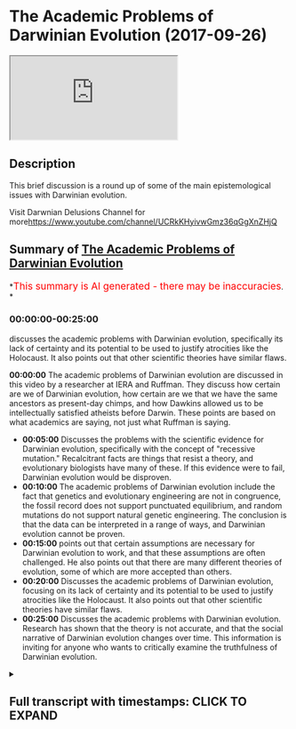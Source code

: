 # The Academic Problems of Darwinian Evolution (2017-09-26)

<iframe loading='lazy' allow='autoplay' src='https://www.youtube.com/embed/fsJUk_vQnCs'></iframe>

## Description

This brief discussion is a round up of some of the main epistemological issues with Darwinian evolution.

Visit Darwnian Delusions Channel for more<https://www.youtube.com/channel/UCRkKHyivwGmz36qGgXnZHjQ>

## Summary of [The Academic Problems of Darwinian Evolution](https://www.youtube.com/watch?v=fsJUk_vQnCs)

*<span style="color:red; font-size:125%">This summary is AI generated - there may be inaccuracies</span>. *

### <a onclick="modifyYTiframeseektime('0')">00:00:00-00:25:00</a>

 discusses the academic problems with Darwinian evolution, specifically its lack of certainty and its potential to be used to justify atrocities like the Holocaust. It also points out that other scientific theories have similar flaws.

**<a onclick="modifyYTiframeseektime('0')">00:00:00</a>** The academic problems of Darwinian evolution are discussed in this video by a researcher at IERA and Ruffman. They discuss how certain are we of Darwinian evolution, how certain are we that we have the same ancestors as present-day chimps, and how Dawkins allowed us to be intellectually satisfied atheists before Darwin. These points are based on what academics are saying, not just what Ruffman is saying.

* **<a onclick="modifyYTiframeseektime('300')">00:05:00</a>** Discusses the problems with the scientific evidence for Darwinian evolution, specifically with the concept of "recessive mutation." Recalcitrant facts are things that resist a theory, and evolutionary biologists have many of these. If this evidence were to fail, Darwinian evolution would be disproven.
* **<a onclick="modifyYTiframeseektime('600')">00:10:00</a>** The academic problems of Darwinian evolution include the fact that genetics and evolutionary engineering are not in congruence, the fossil record does not support punctuated equilibrium, and random mutations do not support natural genetic engineering. The conclusion is that the data can be interpreted in a range of ways, and Darwinian evolution cannot be proven.
* **<a onclick="modifyYTiframeseektime('900')">00:15:00</a>** points out that certain assumptions are necessary for Darwinian evolution to work, and that these assumptions are often challenged. He also points out that there are many different theories of evolution, some of which are more accepted than others.
* **<a onclick="modifyYTiframeseektime('1200')">00:20:00</a>** Discusses the academic problems of Darwinian evolution, focusing on its lack of certainty and its potential to be used to justify atrocities like the Holocaust. It also points out that other scientific theories have similar flaws.
* **<a onclick="modifyYTiframeseektime('1500')">00:25:00</a>** Discusses the academic problems with Darwinian evolution. Research has shown that the theory is not accurate, and that the social narrative of Darwinian evolution changes over time. This information is inviting for anyone who wants to critically examine the truthfulness of Darwinian evolution.

<details><summary><h2>Full transcript with timestamps: CLICK TO EXPAND</h2></summary>

<a onclick="modifyYTiframeseektime('0')">0:00:00</a> assalamualaikum warahmatullahi  
<a onclick="modifyYTiframeseektime('2')">0:00:02</a> wabarakatuhu welcome to a very important  
<a onclick="modifyYTiframeseektime('6')">0:00:06</a> show on evolution I'm here with sabor  
<a onclick="modifyYTiframeseektime('9')">0:00:09</a> Ruffman how you do it you're right good  
<a onclick="modifyYTiframeseektime('11')">0:00:11</a> good one of the researchers at I era and  
<a onclick="modifyYTiframeseektime('14')">0:00:14</a> we're going to be discussing Darwinian  
<a onclick="modifyYTiframeseektime('16')">0:00:16</a> evolution how certain let's get started  
<a onclick="modifyYTiframeseektime('19')">0:00:19</a> straight away so what how certain are we  
<a onclick="modifyYTiframeseektime('22')">0:00:22</a> of Darwinian evolution and more  
<a onclick="modifyYTiframeseektime('25')">0:00:25</a> specifically I want to ask you how  
<a onclick="modifyYTiframeseektime('27')">0:00:27</a> certain are we that we have the same  
<a onclick="modifyYTiframeseektime('30')">0:00:30</a> ancestors as present-day  
<a onclick="modifyYTiframeseektime('31')">0:00:31</a> let's say chimps ok brilliant question  
<a onclick="modifyYTiframeseektime('34')">0:00:34</a> what I'm gonna do in this show in sha  
<a onclick="modifyYTiframeseektime('37')">0:00:37</a> Allah God willing is show the popular  
<a onclick="modifyYTiframeseektime('40')">0:00:40</a> narrative which is it is as certain as  
<a onclick="modifyYTiframeseektime('43')">0:00:43</a> planetary motion as certain as the  
<a onclick="modifyYTiframeseektime('44')">0:00:44</a> plants going around the around the Sun  
<a onclick="modifyYTiframeseektime('46')">0:00:46</a> that we are certain this has happened  
<a onclick="modifyYTiframeseektime('48')">0:00:48</a> because this is this all certainty that  
<a onclick="modifyYTiframeseektime('51')">0:00:51</a> Darwin is speak with ok I'm gonna show  
<a onclick="modifyYTiframeseektime('53')">0:00:53</a> me are you challenging that certain time  
<a onclick="modifyYTiframeseektime('54')">0:00:54</a> no okay I'm gonna show the academics not  
<a onclick="modifyYTiframeseektime('57')">0:00:57</a> me right say it is based on a  
<a onclick="modifyYTiframeseektime('60')">0:01:00</a> probabilistic framework which has  
<a onclick="modifyYTiframeseektime('61')">0:01:01</a> multiple assumptions which are being  
<a onclick="modifyYTiframeseektime('63')">0:01:03</a> challenged and its core concepts are  
<a onclick="modifyYTiframeseektime('65')">0:01:05</a> disputable so are you saying that what's  
<a onclick="modifyYTiframeseektime('67')">0:01:07</a> happening on a popular level it's  
<a onclick="modifyYTiframeseektime('69')">0:01:09</a> completely different from what's going  
<a onclick="modifyYTiframeseektime('71')">0:01:11</a> on in the academic world absolutely and  
<a onclick="modifyYTiframeseektime('72')">0:01:12</a> this is not just something which I'm  
<a onclick="modifyYTiframeseektime('74')">0:01:14</a> pointing out this is something that even  
<a onclick="modifyYTiframeseektime('75')">0:01:15</a> the British government understands that  
<a onclick="modifyYTiframeseektime('78')">0:01:18</a> the academia is what's known in academia  
<a onclick="modifyYTiframeseektime('81')">0:01:21</a> hasn't filtered down to the general  
<a onclick="modifyYTiframeseektime('83')">0:01:23</a> masses which is why they run projects to  
<a onclick="modifyYTiframeseektime('86')">0:01:26</a> narrow the gap right but I would say  
<a onclick="modifyYTiframeseektime('88')">0:01:28</a> when it comes to Darwin's particular  
<a onclick="modifyYTiframeseektime('90')">0:01:30</a> theory yeah Richard Dawkins in the blind  
<a onclick="modifyYTiframeseektime('92')">0:01:32</a> watchmaker says Darwin allowed us to be  
<a onclick="modifyYTiframeseektime('96')">0:01:36</a> intellectually satisfied atheists before  
<a onclick="modifyYTiframeseektime('98')">0:01:38</a> Darwin it could have been tenable to be  
<a onclick="modifyYTiframeseektime('99')">0:01:39</a> an atheist right but he allowed us to be  
<a onclick="modifyYTiframeseektime('101')">0:01:41</a> intellectually satisfied atheists so  
<a onclick="modifyYTiframeseektime('102')">0:01:42</a> because of that we've got a deliberate  
<a onclick="modifyYTiframeseektime('104')">0:01:44</a> campaign by humanists by atheists by  
<a onclick="modifyYTiframeseektime('107')">0:01:47</a> Darwinists to miss educate the public on  
<a onclick="modifyYTiframeseektime('110')">0:01:50</a> this particular issue sounds quite  
<a onclick="modifyYTiframeseektime('112')">0:01:52</a> conspiratorial support I mean it does  
<a onclick="modifyYTiframeseektime('114')">0:01:54</a> mean is it just what you're saying or is  
<a onclick="modifyYTiframeseektime('117')">0:01:57</a> there some people from like an academic  
<a onclick="modifyYTiframeseektime('118')">0:01:58</a> perspective that also made the same kind  
<a onclick="modifyYTiframeseektime('120')">0:02:00</a> of claim well what you'll find and this  
<a onclick="modifyYTiframeseektime('122')">0:02:02</a> is very very interesting is that  
<a onclick="modifyYTiframeseektime('124')">0:02:04</a> mainstream secular academics who are  
<a onclick="modifyYTiframeseektime('127')">0:02:07</a> themselves like who for example James  
<a onclick="modifyYTiframeseektime('130')">0:02:10</a> Shapiro look as a  
<a onclick="modifyYTiframeseektime('132')">0:02:12</a> Cambridge educated evolutionary  
<a onclick="modifyYTiframeseektime('134')">0:02:14</a> biologist at the University of Chicago  
<a onclick="modifyYTiframeseektime('136')">0:02:16</a> right and he basically says that it's a  
<a onclick="modifyYTiframeseektime('140')">0:02:20</a> religion Lynn Margulis he's again an  
<a onclick="modifyYTiframeseektime('143')">0:02:23</a> atheist evolutionary biologist her and  
<a onclick="modifyYTiframeseektime('144')">0:02:24</a> similar and symbiotic theory is taught  
<a onclick="modifyYTiframeseektime('147')">0:02:27</a> every single usually apprised of some  
<a onclick="modifyYTiframeseektime('149')">0:02:29</a> sort she did she won the National Medal  
<a onclick="modifyYTiframeseektime('151')">0:02:31</a> of Science and Clinton gave that to her  
<a onclick="modifyYTiframeseektime('153')">0:02:33</a> again she's an eighth yes she called an  
<a onclick="modifyYTiframeseektime('155')">0:02:35</a> Anglo Saxon sect right Masatoshi Nye who  
<a onclick="modifyYTiframeseektime('159')">0:02:39</a> is a dawn in population genetics a  
<a onclick="modifyYTiframeseektime('161')">0:02:41</a> subfield of evolutionary biology again  
<a onclick="modifyYTiframeseektime('163')">0:02:43</a> another realized yeah not yet so he's  
<a onclick="modifyYTiframeseektime('167')">0:02:47</a> got these formulas at all at an academic  
<a onclick="modifyYTiframeseektime('171')">0:02:51</a> level in libraries across the world he  
<a onclick="modifyYTiframeseektime('173')">0:02:53</a> has said Darwin and he doesn't believe  
<a onclick="modifyYTiframeseektime('175')">0:02:55</a> in Darwin's mechanism he believes in his  
<a onclick="modifyYTiframeseektime('178')">0:02:58</a> own notation driven evolution he says  
<a onclick="modifyYTiframeseektime('180')">0:03:00</a> Darwin in our field is God so you can't  
<a onclick="modifyYTiframeseektime('182')">0:03:02</a> challenge him right so these are atheist  
<a onclick="modifyYTiframeseektime('184')">0:03:04</a> evolutionary academics saying this is  
<a onclick="modifyYTiframeseektime('187')">0:03:07</a> way more than science right and one  
<a onclick="modifyYTiframeseektime('189')">0:03:09</a> other thing which is very important just  
<a onclick="modifyYTiframeseektime('191')">0:03:11</a> a few months ago there's a book  
<a onclick="modifyYTiframeseektime('192')">0:03:12</a> published by Oxford University by an  
<a onclick="modifyYTiframeseektime('194')">0:03:14</a> atheist evolutionary biologist run  
<a onclick="modifyYTiframeseektime('196')">0:03:16</a> called Darwinism as religion so yours  
<a onclick="modifyYTiframeseektime('200')">0:03:20</a> antibody to see the philosopher of  
<a onclick="modifyYTiframeseektime('201')">0:03:21</a> science Michael ruse right well you  
<a onclick="modifyYTiframeseektime('203')">0:03:23</a> argues in that book is that Darwin's  
<a onclick="modifyYTiframeseektime('205')">0:03:25</a> theory is a valid scientific theory yes  
<a onclick="modifyYTiframeseektime('208')">0:03:28</a> but it has morphed into a full-out  
<a onclick="modifyYTiframeseektime('212')">0:03:32</a> religion not religion we are believes in  
<a onclick="modifyYTiframeseektime('214')">0:03:34</a> God by religion nonetheless okay let's  
<a onclick="modifyYTiframeseektime('216')">0:03:36</a> get straight into the question I posed  
<a onclick="modifyYTiframeseektime('219')">0:03:39</a> to you in the beginning of this session  
<a onclick="modifyYTiframeseektime('220')">0:03:40</a> we talked about certainty in terms of  
<a onclick="modifyYTiframeseektime('223')">0:03:43</a> evolutionary theory you're saying it's  
<a onclick="modifyYTiframeseektime('225')">0:03:45</a> not a certain as evolutionists or let's  
<a onclick="modifyYTiframeseektime('228')">0:03:48</a> say even popular atheists are making out  
<a onclick="modifyYTiframeseektime('231')">0:03:51</a> to be so what is your evidence of that  
<a onclick="modifyYTiframeseektime('232')">0:03:52</a> okay all of the people are not a  
<a onclick="modifyYTiframeseektime('234')">0:03:54</a> reference in this video people that you  
<a onclick="modifyYTiframeseektime('236')">0:03:56</a> can go check out learn and you can  
<a onclick="modifyYTiframeseektime('239')">0:03:59</a> actually find out there why I'm saying  
<a onclick="modifyYTiframeseektime('240')">0:04:00</a> yeah it's based on what they're saying  
<a onclick="modifyYTiframeseektime('241')">0:04:01</a> yeah so first off if we pick up any book  
<a onclick="modifyYTiframeseektime('244')">0:04:04</a> on the philosophy of biology philosophy  
<a onclick="modifyYTiframeseektime('247')">0:04:07</a> or biology is a subfield in which if you  
<a onclick="modifyYTiframeseektime('249')">0:04:09</a> imagine a biologist as studying  
<a onclick="modifyYTiframeseektime('250')">0:04:10</a> organisms right and a philosopher of  
<a onclick="modifyYTiframeseektime('253')">0:04:13</a> biology studying biologists how do they  
<a onclick="modifyYTiframeseektime('254')">0:04:14</a> come to conclusion so a basic book on  
<a onclick="modifyYTiframeseektime('256')">0:04:16</a> this is evidence in evolution by  
<a onclick="modifyYTiframeseektime('258')">0:04:18</a> Cambridge University okay why the  
<a onclick="modifyYTiframeseektime('260')">0:04:20</a> philosopher of biology Eliot Sobel who  
<a onclick="modifyYTiframeseektime('262')">0:04:22</a> is an atheist right and what he says in  
<a onclick="modifyYTiframeseektime('263')">0:04:23</a> this book is this duh  
<a onclick="modifyYTiframeseektime('266')">0:04:26</a> evolution is based on a probabilistic  
<a onclick="modifyYTiframeseektime('267')">0:04:27</a> framework okay and he talks about the  
<a onclick="modifyYTiframeseektime('269')">0:04:29</a> multiple assumptions which are there  
<a onclick="modifyYTiframeseektime('271')">0:04:31</a> okay likewise we have Peter Godfrey  
<a onclick="modifyYTiframeseektime('273')">0:04:33</a> Smith another philosopher herbology he  
<a onclick="modifyYTiframeseektime('276')">0:04:36</a> published a book with Princeton  
<a onclick="modifyYTiframeseektime('277')">0:04:37</a> University called philosophy herbology  
<a onclick="modifyYTiframeseektime('278')">0:04:38</a> yeah he's dead  
<a onclick="modifyYTiframeseektime('279')">0:04:39</a> he speaks about bodies are moving away  
<a onclick="modifyYTiframeseektime('281')">0:04:41</a> from the Tree of Life which we've been  
<a onclick="modifyYTiframeseektime('283')">0:04:43</a> told as a fact okay to a web of life so  
<a onclick="modifyYTiframeseektime('286')">0:04:46</a> mainstream secular and these two  
<a onclick="modifyYTiframeseektime('288')">0:04:48</a> individuals are atheists mainstream  
<a onclick="modifyYTiframeseektime('290')">0:04:50</a> secular universities and individuals and  
<a onclick="modifyYTiframeseektime('292')">0:04:52</a> academics yeah admit to three facts  
<a onclick="modifyYTiframeseektime('295')">0:04:55</a> probabilistic framework multiple  
<a onclick="modifyYTiframeseektime('297')">0:04:57</a> assumptions which are being challenged  
<a onclick="modifyYTiframeseektime('299')">0:04:59</a> and its core concepts are disputed  
<a onclick="modifyYTiframeseektime('302')">0:05:02</a> disputable let's stick with two and  
<a onclick="modifyYTiframeseektime('304')">0:05:04</a> three because one might be claimed to be  
<a onclick="modifyYTiframeseektime('306')">0:05:06</a> not a problem and everything in it said  
<a onclick="modifyYTiframeseektime('308')">0:05:08</a> in a sense is probabilistic right yeah  
<a onclick="modifyYTiframeseektime('310')">0:05:10</a> sure but what we need to be careful  
<a onclick="modifyYTiframeseektime('312')">0:05:12</a> about is this yeah remember the  
<a onclick="modifyYTiframeseektime('314')">0:05:14</a> narrative they're telling us they're  
<a onclick="modifyYTiframeseektime('315')">0:05:15</a> telling us it's as clear it's no brainer  
<a onclick="modifyYTiframeseektime('317')">0:05:17</a> it's as clear as planetary motion that's  
<a onclick="modifyYTiframeseektime('319')">0:05:19</a> the probably stick that's an observation  
<a onclick="modifyYTiframeseektime('320')">0:05:20</a> right so it's a very big claim okay so a  
<a onclick="modifyYTiframeseektime('323')">0:05:23</a> probabilistic framework is something  
<a onclick="modifyYTiframeseektime('326')">0:05:26</a> which automatically lowers that  
<a onclick="modifyYTiframeseektime('327')">0:05:27</a> certainty that you're talking about okay  
<a onclick="modifyYTiframeseektime('329')">0:05:29</a> some would say though I mean we're  
<a onclick="modifyYTiframeseektime('331')">0:05:31</a> talking about probabilistic framework we  
<a onclick="modifyYTiframeseektime('332')">0:05:32</a> don't have we don't have a problem with  
<a onclick="modifyYTiframeseektime('334')">0:05:34</a> that two and three you mentioned some of  
<a onclick="modifyYTiframeseektime('338')">0:05:38</a> the main major assumptions like we're  
<a onclick="modifyYTiframeseektime('340')">0:05:40</a> gonna probably go into homology or  
<a onclick="modifyYTiframeseektime('341')">0:05:41</a> something like this before we move on to  
<a onclick="modifyYTiframeseektime('343')">0:05:43</a> homology what we need to realize is this  
<a onclick="modifyYTiframeseektime('344')">0:05:44</a> yeah number one Darwin and the way that  
<a onclick="modifyYTiframeseektime('347')">0:05:47</a> he framed hysteria and the way that he  
<a onclick="modifyYTiframeseektime('349')">0:05:49</a> propagated it yeah he didn't know I  
<a onclick="modifyYTiframeseektime('351')">0:05:51</a> believe a very honest way yeah and I  
<a onclick="modifyYTiframeseektime('353')">0:05:53</a> believe he was a very hardworking  
<a onclick="modifyYTiframeseektime('354')">0:05:54</a> scientist and many of his works have  
<a onclick="modifyYTiframeseektime('356')">0:05:56</a> been misrepresented okay for example  
<a onclick="modifyYTiframeseektime('357')">0:05:57</a> right if you pick up a book on  
<a onclick="modifyYTiframeseektime('359')">0:05:59</a> evolutionary biology today a book about  
<a onclick="modifyYTiframeseektime('361')">0:06:01</a> Darwinian evolution like the greatest  
<a onclick="modifyYTiframeseektime('363')">0:06:03</a> show on earth right all jerry coins  
<a onclick="modifyYTiframeseektime('366')">0:06:06</a> evolution is true you're just gonna get  
<a onclick="modifyYTiframeseektime('368')">0:06:08</a> this theory is true here's why it's true  
<a onclick="modifyYTiframeseektime('370')">0:06:10</a> here's why it's true XYZ okay but he's  
<a onclick="modifyYTiframeseektime('372')">0:06:12</a> make up the Origin of Species you find  
<a onclick="modifyYTiframeseektime('374')">0:06:14</a> that Darwin right in the beginning he  
<a onclick="modifyYTiframeseektime('376')">0:06:16</a> says something very very important okay  
<a onclick="modifyYTiframeseektime('377')">0:06:17</a> he says you can use the facts that I  
<a onclick="modifyYTiframeseektime('380')">0:06:20</a> have in my book to come up with  
<a onclick="modifyYTiframeseektime('382')">0:06:22</a> conclusions which are opposite to mine  
<a onclick="modifyYTiframeseektime('383')">0:06:23</a> because he understands the philosophy of  
<a onclick="modifyYTiframeseektime('385')">0:06:25</a> science the philosophy of science  
<a onclick="modifyYTiframeseektime('387')">0:06:27</a> teaches us one you can have a conclusion  
<a onclick="modifyYTiframeseektime('391')">0:06:31</a> you can have observations in the future  
<a onclick="modifyYTiframeseektime('393')">0:06:33</a> which can challenge your previous  
<a onclick="modifyYTiframeseektime('394')">0:06:34</a> conclusion the Black Swan problem  
<a onclick="modifyYTiframeseektime('396')">0:06:36</a> problem reduction too you can always  
<a onclick="modifyYTiframeseektime('398')">0:06:38</a> have the same data give  
<a onclick="modifyYTiframeseektime('399')">0:06:39</a> rise to multiple theories later on in  
<a onclick="modifyYTiframeseektime('402')">0:06:42</a> Chapter six of his book he speaks about  
<a onclick="modifyYTiframeseektime('404')">0:06:44</a> the problems with his own theory now  
<a onclick="modifyYTiframeseektime('406')">0:06:46</a> look at the honesty of the man he puts  
<a onclick="modifyYTiframeseektime('408')">0:06:48</a> together a theory and he puts together a  
<a onclick="modifyYTiframeseektime('410')">0:06:50</a> chapter about the problems with this  
<a onclick="modifyYTiframeseektime('412')">0:06:52</a> theory and he tries to iron them out and  
<a onclick="modifyYTiframeseektime('414')">0:06:54</a> he admits some of these problems are  
<a onclick="modifyYTiframeseektime('416')">0:06:56</a> unsolvable some of these problems are  
<a onclick="modifyYTiframeseektime('418')">0:06:58</a> more apparent than real but I still  
<a onclick="modifyYTiframeseektime('420')">0:07:00</a> think my Theory's correct but one thing  
<a onclick="modifyYTiframeseektime('422')">0:07:02</a> that he says in his book if this fails  
<a onclick="modifyYTiframeseektime('425')">0:07:05</a> his Theory fails according to him which  
<a onclick="modifyYTiframeseektime('427')">0:07:07</a> is gradualism that their variations that  
<a onclick="modifyYTiframeseektime('430')">0:07:10</a> take place and evolution works at a  
<a onclick="modifyYTiframeseektime('432')">0:07:12</a> gradualist ik pace he said if this fails  
<a onclick="modifyYTiframeseektime('435')">0:07:15</a> then my theory will absolutely break  
<a onclick="modifyYTiframeseektime('437')">0:07:17</a> down and evolutionary biologists today  
<a onclick="modifyYTiframeseektime('440')">0:07:20</a> understand that gradualism has largely  
<a onclick="modifyYTiframeseektime('442')">0:07:22</a> failed and is this linked to things like  
<a onclick="modifyYTiframeseektime('445')">0:07:25</a> punctuated equilibrium but moreover I  
<a onclick="modifyYTiframeseektime('448')">0:07:28</a> just want to kind of put a case forward  
<a onclick="modifyYTiframeseektime('452')">0:07:32</a> let's pretend I'm an evolutionary  
<a onclick="modifyYTiframeseektime('452')">0:07:32</a> biologist now say listen we have a deal  
<a onclick="modifyYTiframeseektime('455')">0:07:35</a> we have a range of different data we  
<a onclick="modifyYTiframeseektime('457')">0:07:37</a> have for example the fossil record  
<a onclick="modifyYTiframeseektime('459')">0:07:39</a> archeological data we have RNA and DNA  
<a onclick="modifyYTiframeseektime('461')">0:07:41</a> we have the baby genome development in  
<a onclick="modifyYTiframeseektime('465')">0:07:45</a> animals and things like that all of  
<a onclick="modifyYTiframeseektime('467')">0:07:47</a> these things triangulate with each other  
<a onclick="modifyYTiframeseektime('468')">0:07:48</a> to give you the same conclusion which is  
<a onclick="modifyYTiframeseektime('470')">0:07:50</a> that every living thing and the  
<a onclick="modifyYTiframeseektime('472')">0:07:52</a> biological world is in congruence but  
<a onclick="modifyYTiframeseektime('474')">0:07:54</a> also goes back to one life-form so in  
<a onclick="modifyYTiframeseektime('478')">0:07:58</a> other words we all go back to one we're  
<a onclick="modifyYTiframeseektime('479')">0:07:59</a> all descended from the same kind of  
<a onclick="modifyYTiframeseektime('481')">0:08:01</a> singular life form sure so this is the  
<a onclick="modifyYTiframeseektime('484')">0:08:04</a> kind of primary theory or kind of  
<a onclick="modifyYTiframeseektime('486')">0:08:06</a> primary presupposition of evolution how  
<a onclick="modifyYTiframeseektime('488')">0:08:08</a> would you go around you're saying it's  
<a onclick="modifyYTiframeseektime('490')">0:08:10</a> not as clear as planetary motion but the  
<a onclick="modifyYTiframeseektime('494')">0:08:14</a> question is isn't that enough evidence  
<a onclick="modifyYTiframeseektime('495')">0:08:15</a> to you why is that not enough evidence  
<a onclick="modifyYTiframeseektime('496')">0:08:16</a> for you okay it's a very good question  
<a onclick="modifyYTiframeseektime('498')">0:08:18</a> yeah the only way I'm gonna change your  
<a onclick="modifyYTiframeseektime('499')">0:08:19</a> analogy if we were to have a  
<a onclick="modifyYTiframeseektime('501')">0:08:21</a> conversation like this yeah it wouldn't  
<a onclick="modifyYTiframeseektime('504')">0:08:24</a> be an evolutionary biologists thing on  
<a onclick="modifyYTiframeseektime('505')">0:08:25</a> the other side because an evolutionary  
<a onclick="modifyYTiframeseektime('507')">0:08:27</a> biologist were no better than that it's  
<a onclick="modifyYTiframeseektime('508')">0:08:28</a> most likely a Darwinist because remember  
<a onclick="modifyYTiframeseektime('510')">0:08:30</a> and even not every single evolutionary  
<a onclick="modifyYTiframeseektime('512')">0:08:32</a> biology is alone as the Darwinism yes  
<a onclick="modifyYTiframeseektime('514')">0:08:34</a> every Darwinist is the evolution of our  
<a onclick="modifyYTiframeseektime('516')">0:08:36</a> course right and evolution is different  
<a onclick="modifyYTiframeseektime('518')">0:08:38</a> to Darwinism evolution simply means  
<a onclick="modifyYTiframeseektime('520')">0:08:40</a> biological change over time double mean  
<a onclick="modifyYTiframeseektime('521')">0:08:41</a> evolution is tree of life and the  
<a onclick="modifyYTiframeseektime('523')">0:08:43</a> mechanism alright first thing which he  
<a onclick="modifyYTiframeseektime('525')">0:08:45</a> said is very very important let's flush  
<a onclick="modifyYTiframeseektime('527')">0:08:47</a> it out okay so you're claiming as a  
<a onclick="modifyYTiframeseektime('530')">0:08:50</a> Darwin is right  
<a onclick="modifyYTiframeseektime('531')">0:08:51</a> biochemistry yeah  
<a onclick="modifyYTiframeseektime('533')">0:08:53</a> genetics yes uh not to me yeah  
<a onclick="modifyYTiframeseektime('535')">0:08:55</a> psychology yeah sociology linguistics  
<a onclick="modifyYTiframeseektime('537')">0:08:57</a> biogeography here the fossil record  
<a onclick="modifyYTiframeseektime('539')">0:08:59</a> bioinformatics yes and every other  
<a onclick="modifyYTiframeseektime('542')">0:09:02</a> sphere of by law the subfields of  
<a onclick="modifyYTiframeseektime('546')">0:09:06</a> biology can blend I in congruence  
<a onclick="modifyYTiframeseektime('548')">0:09:08</a> leading up to one conclusion yes the  
<a onclick="modifyYTiframeseektime('550')">0:09:10</a> very first thing I'll point out right  
<a onclick="modifyYTiframeseektime('551')">0:09:11</a> now even knowing any science okay  
<a onclick="modifyYTiframeseektime('553')">0:09:13</a> that is impossible because science  
<a onclick="modifyYTiframeseektime('556')">0:09:16</a> doesn't proceed like that the same dater  
<a onclick="modifyYTiframeseektime('558')">0:09:18</a> can give rise to multiple conclusions  
<a onclick="modifyYTiframeseektime('559')">0:09:19</a> okay so that's the first point  
<a onclick="modifyYTiframeseektime('561')">0:09:21</a> well secondly if we delve into the data  
<a onclick="modifyYTiframeseektime('563')">0:09:23</a> we realize there's lots of black swans  
<a onclick="modifyYTiframeseektime('565')">0:09:25</a> lots of recalcitrant facts to resist a  
<a onclick="modifyYTiframeseektime('569')">0:09:29</a> theory yeah I was just going to ask you  
<a onclick="modifyYTiframeseektime('570')">0:09:30</a> to define that what caused the true  
<a onclick="modifyYTiframeseektime('572')">0:09:32</a> impact of recalcitrant factors right  
<a onclick="modifyYTiframeseektime('574')">0:09:34</a> I've been accused of murdering a lead  
<a onclick="modifyYTiframeseektime('577')">0:09:37</a> owl say okay I happen to be accused of  
<a onclick="modifyYTiframeseektime('579')">0:09:39</a> murdering a lead our Thursday at 6:30 on  
<a onclick="modifyYTiframeseektime('583')">0:09:43</a> the 20th of September we're on stage  
<a onclick="modifyYTiframeseektime('585')">0:09:45</a> right now the Rakhal certain fact is  
<a onclick="modifyYTiframeseektime('588')">0:09:48</a> you're an eyewitness and the person  
<a onclick="modifyYTiframeseektime('590')">0:09:50</a> filming is a night window you're here  
<a onclick="modifyYTiframeseektime('592')">0:09:52</a> down here that's a recalcitrant fact  
<a onclick="modifyYTiframeseektime('593')">0:09:53</a> right so recalcitrant fact is a factory  
<a onclick="modifyYTiframeseektime('596')">0:09:56</a> resist a theory now with in evolutionary  
<a onclick="modifyYTiframeseektime('599')">0:09:59</a> biology we have recalcitrant facts in  
<a onclick="modifyYTiframeseektime('602')">0:10:02</a> genetics for example orphan genes we  
<a onclick="modifyYTiframeseektime('605')">0:10:05</a> have recalcitrant facts when it comes to  
<a onclick="modifyYTiframeseektime('607')">0:10:07</a> the fossil record in terms of punctuated  
<a onclick="modifyYTiframeseektime('609')">0:10:09</a> equilibrium saltation 11 we have  
<a onclick="modifyYTiframeseektime('613')">0:10:13</a> recalcitrant facts when it comes to  
<a onclick="modifyYTiframeseektime('614')">0:10:14</a> random mutations in terms of natural  
<a onclick="modifyYTiframeseektime('616')">0:10:16</a> genetic engineering now these may sound  
<a onclick="modifyYTiframeseektime('618')">0:10:18</a> like technical terms but all I want you  
<a onclick="modifyYTiframeseektime('619')">0:10:19</a> to understand this is basically it's not  
<a onclick="modifyYTiframeseektime('621')">0:10:21</a> in congruence no in a way which is the  
<a onclick="modifyYTiframeseektime('624')">0:10:24</a> only theory that's in congruence you can  
<a onclick="modifyYTiframeseektime('627')">0:10:27</a> come with other theories besides that  
<a onclick="modifyYTiframeseektime('629')">0:10:29</a> right because remember I'm not saying  
<a onclick="modifyYTiframeseektime('631')">0:10:31</a> those fields don't lead to Darwinism  
<a onclick="modifyYTiframeseektime('633')">0:10:33</a> they can right but they can also lead to  
<a onclick="modifyYTiframeseektime('635')">0:10:35</a> other theories right so what you're  
<a onclick="modifyYTiframeseektime('637')">0:10:37</a> saying just to kind of simplify is  
<a onclick="modifyYTiframeseektime('639')">0:10:39</a> you're saying that the data that we have  
<a onclick="modifyYTiframeseektime('640')">0:10:40</a> in front of us can be interpreted in a  
<a onclick="modifyYTiframeseektime('642')">0:10:42</a> range of different ways and moreover  
<a onclick="modifyYTiframeseektime('644')">0:10:44</a> you're saying that if we want to stick  
<a onclick="modifyYTiframeseektime('646')">0:10:46</a> to the fine  
<a onclick="modifyYTiframeseektime('647')">0:10:47</a> kind of structure of Darwinian evolution  
<a onclick="modifyYTiframeseektime('650')">0:10:50</a> and we want to try and create what you  
<a onclick="modifyYTiframeseektime('652')">0:10:52</a> would think is like a line of best fit  
<a onclick="modifyYTiframeseektime('653')">0:10:53</a> you'd see a lot of anomalous sort of  
<a onclick="modifyYTiframeseektime('656')">0:10:56</a> dots on the sky autographed it wouldn't  
<a onclick="modifyYTiframeseektime('658')">0:10:58</a> be just one line of best fit every day  
<a onclick="modifyYTiframeseektime('660')">0:11:00</a> every line every door Scott and the  
<a onclick="modifyYTiframeseektime('662')">0:11:02</a> other thing is look I believe Darwin's  
<a onclick="modifyYTiframeseektime('664')">0:11:04</a> theory to be a valid scientific model  
<a onclick="modifyYTiframeseektime('666')">0:11:06</a> yes but but I think the reason why  
<a onclick="modifyYTiframeseektime('669')">0:11:09</a> people get confused is because they  
<a onclick="modifyYTiframeseektime('670')">0:11:10</a> conflate science with truth right  
<a onclick="modifyYTiframeseektime('671')">0:11:11</a> science gives you workable models of our  
<a onclick="modifyYTiframeseektime('673')">0:11:13</a> reality which are falsified it doesn't  
<a onclick="modifyYTiframeseektime('675')">0:11:15</a> give you truth with a capital T that's  
<a onclick="modifyYTiframeseektime('678')">0:11:18</a> the beauty of science they keep changing  
<a onclick="modifyYTiframeseektime('679')">0:11:19</a> keeps evolving keeps changing as we get  
<a onclick="modifyYTiframeseektime('682')">0:11:22</a> new data I've got some questions for you  
<a onclick="modifyYTiframeseektime('684')">0:11:24</a> one of them is that you've mentioned in  
<a onclick="modifyYTiframeseektime('687')">0:11:27</a> the things that you are mentioning as a  
<a onclick="modifyYTiframeseektime('688')">0:11:28</a> subfield of biological change over time  
<a onclick="modifyYTiframeseektime('690')">0:11:30</a> you mentioned a few things like  
<a onclick="modifyYTiframeseektime('693')">0:11:33</a> civilizational or you call it basically  
<a onclick="modifyYTiframeseektime('696')">0:11:36</a> how animals act together so she lodges  
<a onclick="modifyYTiframeseektime('699')">0:11:39</a> sociological behavior yeah sociological  
<a onclick="modifyYTiframeseektime('701')">0:11:41</a> behavior of animals so is it the case  
<a onclick="modifyYTiframeseektime('704')">0:11:44</a> that here for example chimps and human  
<a onclick="modifyYTiframeseektime('707')">0:11:47</a> beings have the same sociological other  
<a onclick="modifyYTiframeseektime('710')">0:11:50</a> behaviors more similar from a  
<a onclick="modifyYTiframeseektime('712')">0:11:52</a> sociological perspective according to  
<a onclick="modifyYTiframeseektime('713')">0:11:53</a> you again  
<a onclick="modifyYTiframeseektime('715')">0:11:55</a> mainstream evolutionary biologists this  
<a onclick="modifyYTiframeseektime('716')">0:11:56</a> is where we have homo places homo places  
<a onclick="modifyYTiframeseektime('719')">0:11:59</a> our similarities are not due to common  
<a onclick="modifyYTiframeseektime('720')">0:12:00</a> descent so we have okay once again to  
<a onclick="modifyYTiframeseektime('724')">0:12:04</a> simplify so you've got two key terms  
<a onclick="modifyYTiframeseektime('726')">0:12:06</a> here yeah right one of them is homology  
<a onclick="modifyYTiframeseektime('728')">0:12:08</a> yeah and the opposite of that so more  
<a onclick="modifyYTiframeseektime('730')">0:12:10</a> places so can we quickly just shall I  
<a onclick="modifyYTiframeseektime('732')">0:12:12</a> write homology is an assumption yes  
<a onclick="modifyYTiframeseektime('734')">0:12:14</a> similarities are due to common descent  
<a onclick="modifyYTiframeseektime('735')">0:12:15</a> common descent so I have all the  
<a onclick="modifyYTiframeseektime('737')">0:12:17</a> similarities that we see in the animal  
<a onclick="modifyYTiframeseektime('739')">0:12:19</a> kingdom is due to is a result of the  
<a onclick="modifyYTiframeseektime('742')">0:12:22</a> fact that we are from the same let's say  
<a onclick="modifyYTiframeseektime('744')">0:12:24</a> it's assumed no way this is common and  
<a onclick="modifyYTiframeseektime('746')">0:12:26</a> some common ancestor and this is the  
<a onclick="modifyYTiframeseektime('748')">0:12:28</a> assumption of homology goes back to the  
<a onclick="modifyYTiframeseektime('750')">0:12:30</a> Padma Purana 3,000 years ago the ancient  
<a onclick="modifyYTiframeseektime('753')">0:12:33</a> Indians now Hindus because they're  
<a onclick="modifyYTiframeseektime('755')">0:12:35</a> philosophers they are naturalist so when  
<a onclick="modifyYTiframeseektime('758')">0:12:38</a> it comes to homology if someone uses it  
<a onclick="modifyYTiframeseektime('761')">0:12:41</a> as an assumption there's nothing wrong  
<a onclick="modifyYTiframeseektime('763')">0:12:43</a> per se if someone says this and I want  
<a onclick="modifyYTiframeseektime('765')">0:12:45</a> you to realize I don't need this contest  
<a onclick="modifyYTiframeseektime('767')">0:12:47</a> you know they use this argument all the  
<a onclick="modifyYTiframeseektime('768')">0:12:48</a> time  
<a onclick="modifyYTiframeseektime('769')">0:12:49</a> similarities are due to common descent  
<a onclick="modifyYTiframeseektime('771')">0:12:51</a> right heylook similarities exist  
<a onclick="modifyYTiframeseektime('773')">0:12:53</a> therefore similarities led you to come  
<a onclick="modifyYTiframeseektime('775')">0:12:55</a> to descent right what's wrong with that  
<a onclick="modifyYTiframeseektime('776')">0:12:56</a> argument so circular circular sadly we  
<a onclick="modifyYTiframeseektime('779')">0:12:59</a> will find even documentaries using this  
<a onclick="modifyYTiframeseektime('781')">0:13:01</a> sort of circular reasoning is this  
<a onclick="modifyYTiframeseektime('783')">0:13:03</a> something which is fleshed out in the  
<a onclick="modifyYTiframeseektime('785')">0:13:05</a> academic or what you're saying because  
<a onclick="modifyYTiframeseektime('787')">0:13:07</a> what you're saying here is actually  
<a onclick="modifyYTiframeseektime('788')">0:13:08</a> quite profound let's be honest here  
<a onclick="modifyYTiframeseektime('789')">0:13:09</a> you're saying that the foundation of  
<a onclick="modifyYTiframeseektime('792')">0:13:12</a> evolutionary it W in evolutionary models  
<a onclick="modifyYTiframeseektime('795')">0:13:15</a> was the one that we were kind of  
<a onclick="modifyYTiframeseektime('796')">0:13:16</a> acquainted with which is homology one of  
<a onclick="modifyYTiframeseektime('799')">0:13:19</a> the may  
<a onclick="modifyYTiframeseektime('799')">0:13:19</a> assumptions everything that it goes back  
<a onclick="modifyYTiframeseektime('801')">0:13:21</a> to kind of common descent order the  
<a onclick="modifyYTiframeseektime('803')">0:13:23</a> differences or these similarities that  
<a onclick="modifyYTiframeseektime('805')">0:13:25</a> we see that is that is due to common  
<a onclick="modifyYTiframeseektime('807')">0:13:27</a> descent you're saying that actually this  
<a onclick="modifyYTiframeseektime('810')">0:13:30</a> itself this foundational thing cannot be  
<a onclick="modifyYTiframeseektime('812')">0:13:32</a> proven in and of itself yeah is that is  
<a onclick="modifyYTiframeseektime('815')">0:13:35</a> that your claim I'm not claiming this I  
<a onclick="modifyYTiframeseektime('817')">0:13:37</a> am going to give you an example of  
<a onclick="modifyYTiframeseektime('819')">0:13:39</a> someone who points this out you know  
<a onclick="modifyYTiframeseektime('821')">0:13:41</a> evolution is not your claim  
<a onclick="modifyYTiframeseektime('822')">0:13:42</a> no not my claim and I'm gonna give you  
<a onclick="modifyYTiframeseektime('824')">0:13:44</a> an example evolutionary biologists they  
<a onclick="modifyYTiframeseektime('826')">0:13:46</a> don't use this circular reasoning this  
<a onclick="modifyYTiframeseektime('828')">0:13:48</a> is used by people who are popularizers  
<a onclick="modifyYTiframeseektime('830')">0:13:50</a> okay all they say is we assumed it and  
<a onclick="modifyYTiframeseektime('832')">0:13:52</a> they carry on there's nothing wrong with  
<a onclick="modifyYTiframeseektime('833')">0:13:53</a> doing okay  
<a onclick="modifyYTiframeseektime('833')">0:13:53</a> Ronald Brady he's a philosopher of  
<a onclick="modifyYTiframeseektime('835')">0:13:55</a> biology as in mainstream secular  
<a onclick="modifyYTiframeseektime('837')">0:13:57</a> academic he published a paper in a  
<a onclick="modifyYTiframeseektime('839')">0:13:59</a> journal called cladistics called on the  
<a onclick="modifyYTiframeseektime('841')">0:14:01</a> aura on the independence of systematics  
<a onclick="modifyYTiframeseektime('844')">0:14:04</a> and what he goes on to say is this this  
<a onclick="modifyYTiframeseektime('846')">0:14:06</a> line of reasoning is circular right if  
<a onclick="modifyYTiframeseektime('848')">0:14:08</a> you uh if you want to say that homology  
<a onclick="modifyYTiframeseektime('851')">0:14:11</a> is true you have to come up with an  
<a onclick="modifyYTiframeseektime('852')">0:14:12</a> independent argument I won't use this  
<a onclick="modifyYTiframeseektime('854')">0:14:14</a> argument cause it's circuit but it's  
<a onclick="modifyYTiframeseektime('855')">0:14:15</a> something which doesn't seem like you  
<a onclick="modifyYTiframeseektime('857')">0:14:17</a> can plan under a microscope on you got  
<a onclick="modifyYTiframeseektime('858')">0:14:18</a> so how you prove it  
<a onclick="modifyYTiframeseektime('859')">0:14:19</a> you can't you can't it's an obsession  
<a onclick="modifyYTiframeseektime('861')">0:14:21</a> okay you move on so if it's an  
<a onclick="modifyYTiframeseektime('863')">0:14:23</a> assumption and it can't be proven what  
<a onclick="modifyYTiframeseektime('865')">0:14:25</a> you're effectively saying is that that  
<a onclick="modifyYTiframeseektime('867')">0:14:27</a> which holds the house of the foundations  
<a onclick="modifyYTiframeseektime('870')">0:14:30</a> which hold the house of Darwinian  
<a onclick="modifyYTiframeseektime('871')">0:14:31</a> evolution itself are unsound or are not  
<a onclick="modifyYTiframeseektime('874')">0:14:34</a> on Sam but unprovable of course that's  
<a onclick="modifyYTiframeseektime('876')">0:14:36</a> what you're saying well that's not what  
<a onclick="modifyYTiframeseektime('877')">0:14:37</a> I'm saying this is what that's what's  
<a onclick="modifyYTiframeseektime('878')">0:14:38</a> being said in that's what being said in  
<a onclick="modifyYTiframeseektime('880')">0:14:40</a> academic world because no one tries to  
<a onclick="modifyYTiframeseektime('881')">0:14:41</a> prove assumptions so that's very  
<a onclick="modifyYTiframeseektime('883')">0:14:43</a> profound well it is it is if we  
<a onclick="modifyYTiframeseektime('885')">0:14:45</a> understand that the popular  
<a onclick="modifyYTiframeseektime('887')">0:14:47</a> understanding yes different to the  
<a onclick="modifyYTiframeseektime('888')">0:14:48</a> academic understanding but it's not  
<a onclick="modifyYTiframeseektime('890')">0:14:50</a> profound for an academic well if so they  
<a onclick="modifyYTiframeseektime('892')">0:14:52</a> find how do you basically evolutionary  
<a onclick="modifyYTiframeseektime('895')">0:14:55</a> biologists or Darwinists reconcile this  
<a onclick="modifyYTiframeseektime('898')">0:14:58</a> because how can they how can they be so  
<a onclick="modifyYTiframeseektime('900')">0:15:00</a> certain about something which hasn't got  
<a onclick="modifyYTiframeseektime('901')">0:15:01</a> which has you could even say axiomatic  
<a onclick="modifyYTiframeseektime('903')">0:15:03</a> type presuppositions  
<a onclick="modifyYTiframeseektime('905')">0:15:05</a> okay now this is where it gets really  
<a onclick="modifyYTiframeseektime('907')">0:15:07</a> interesting right I find the language of  
<a onclick="modifyYTiframeseektime('908')">0:15:08</a> people I wish to Dawkins very  
<a onclick="modifyYTiframeseektime('910')">0:15:10</a> interesting because he is after all  
<a onclick="modifyYTiframeseektime('912')">0:15:12</a> somebody who is seen as an authority in  
<a onclick="modifyYTiframeseektime('914')">0:15:14</a> this field although he is not he's  
<a onclick="modifyYTiframeseektime('916')">0:15:16</a> referred to as a science journalist but  
<a onclick="modifyYTiframeseektime('918')">0:15:18</a> what he does say in public is different  
<a onclick="modifyYTiframeseektime('920')">0:15:20</a> to what he sometimes writes in books  
<a onclick="modifyYTiframeseektime('923')">0:15:23</a> right lesser-known works so for example  
<a onclick="modifyYTiframeseektime('925')">0:15:25</a> when he met Hamza in Ireland during the  
<a onclick="modifyYTiframeseektime('928')">0:15:28</a> 2011  
<a onclick="modifyYTiframeseektime('930')">0:15:30</a> well they theists convention you know he  
<a onclick="modifyYTiframeseektime('932')">0:15:32</a> was talking about you don't believe in  
<a onclick="modifyYTiframeseektime('933')">0:15:33</a> evolution it's just as clear as  
<a onclick="modifyYTiframeseektime('936')">0:15:36</a> planetary mayor right yeah yeah in his  
<a onclick="modifyYTiframeseektime('939')">0:15:39</a> book a devil's chaplain well he goes on  
<a onclick="modifyYTiframeseektime('942')">0:15:42</a> to say in this book that future facts  
<a onclick="modifyYTiframeseektime('944')">0:15:44</a> that I'm quoting him vibration future  
<a onclick="modifyYTiframeseektime('947')">0:15:47</a> facts may come to light which will force  
<a onclick="modifyYTiframeseektime('949')">0:15:49</a> our successors of the 21st century to  
<a onclick="modifyYTiframeseektime('952')">0:15:52</a> abandon Darwinism or modify beyond  
<a onclick="modifyYTiframeseektime('955')">0:15:55</a> reckoning right now what what's  
<a onclick="modifyYTiframeseektime('957')">0:15:57</a> basically going on here is this he knows  
<a onclick="modifyYTiframeseektime('960')">0:16:00</a> what he's talking about he's an  
<a onclick="modifyYTiframeseektime('961')">0:16:01</a> intelligent guy well but there's two  
<a onclick="modifyYTiframeseektime('962')">0:16:02</a> terms that need to be divorced  
<a onclick="modifyYTiframeseektime('964')">0:16:04</a> evolution hmm and Darwinian evolution  
<a onclick="modifyYTiframeseektime('966')">0:16:06</a> this is what's causing the so if I if I  
<a onclick="modifyYTiframeseektime('969')">0:16:09</a> say to you this thing right I say is  
<a onclick="modifyYTiframeseektime('971')">0:16:11</a> there a doctor in the house we need a  
<a onclick="modifyYTiframeseektime('972')">0:16:12</a> doctor and there's a brother who has a  
<a onclick="modifyYTiframeseektime('975')">0:16:15</a> PhD in philosophy it's not the same  
<a onclick="modifyYTiframeseektime('977')">0:16:17</a> thing this is a medical doctor  
<a onclick="modifyYTiframeseektime('979')">0:16:19</a> that's the laceration fallacy of  
<a onclick="modifyYTiframeseektime('981')">0:16:21</a> equivocation is what the Dominus have  
<a onclick="modifyYTiframeseektime('982')">0:16:22</a> been doing they've been saying evolution  
<a onclick="modifyYTiframeseektime('984')">0:16:24</a> is true  
<a onclick="modifyYTiframeseektime('985')">0:16:25</a> look the cells they're dividing they're  
<a onclick="modifyYTiframeseektime('987')">0:16:27</a> doing this you know give back my  
<a onclick="modifyYTiframeseektime('989')">0:16:29</a> theology  
<a onclick="modifyYTiframeseektime('989')">0:16:29</a> microbiology antibiotic medicine and  
<a onclick="modifyYTiframeseektime('992')">0:16:32</a> they use that to extrapolate to human  
<a onclick="modifyYTiframeseektime('995')">0:16:35</a> sham ancestry right not the same thing  
<a onclick="modifyYTiframeseektime('996')">0:16:36</a> at all it's a fallacy of purification  
<a onclick="modifyYTiframeseektime('998')">0:16:38</a> let me ask you a question straight up  
<a onclick="modifyYTiframeseektime('1000')">0:16:40</a> we've got some archaeological evidence  
<a onclick="modifyYTiframeseektime('1002')">0:16:42</a> of Lucy of all of these different  
<a onclick="modifyYTiframeseektime('1006')">0:16:46</a> homeworks or different things  
<a onclick="modifyYTiframeseektime('1009')">0:16:49</a> isn't this an evidence could this not be  
<a onclick="modifyYTiframeseektime('1010')">0:16:50</a> put into our database of evidences of  
<a onclick="modifyYTiframeseektime('1013')">0:16:53</a> the truthfulness of human chimp ancestry  
<a onclick="modifyYTiframeseektime('1016')">0:16:56</a> good question all I would do and I've  
<a onclick="modifyYTiframeseektime('1019')">0:16:59</a> said this previously and there's no  
<a onclick="modifyYTiframeseektime('1023')">0:17:03</a> paleontologist in the world who would  
<a onclick="modifyYTiframeseektime('1024')">0:17:04</a> disagree if somebody disagrees please  
<a onclick="modifyYTiframeseektime('1027')">0:17:07</a> dance my new van you've debated Aaron  
<a onclick="modifyYTiframeseektime('1029')">0:17:09</a> raw and he's a paleontologist isn't he  
<a onclick="modifyYTiframeseektime('1031')">0:17:11</a> well he studied paleontology right but  
<a onclick="modifyYTiframeseektime('1033')">0:17:13</a> this is a mainstream thing which is  
<a onclick="modifyYTiframeseektime('1035')">0:17:15</a> understood in evolution biology okay  
<a onclick="modifyYTiframeseektime('1037')">0:17:17</a> there are four assumptions when they  
<a onclick="modifyYTiframeseektime('1039')">0:17:19</a> look at Lucy or look at anything okay  
<a onclick="modifyYTiframeseektime('1041')">0:17:21</a> number one is the assumption of  
<a onclick="modifyYTiframeseektime('1043')">0:17:23</a> naturalism naturalism is everything has  
<a onclick="modifyYTiframeseektime('1046')">0:17:26</a> to explain naturalistically  
<a onclick="modifyYTiframeseektime('1047')">0:17:27</a> hence why Darwin said if there's no  
<a onclick="modifyYTiframeseektime('1049')">0:17:29</a> fossils it'd still be true right because  
<a onclick="modifyYTiframeseektime('1052')">0:17:32</a> it doesn't matter it doesn't matter  
<a onclick="modifyYTiframeseektime('1053')">0:17:33</a> because the assumption is so this is  
<a onclick="modifyYTiframeseektime('1055')">0:17:35</a> really axiomatic no yeah of course it's  
<a onclick="modifyYTiframeseektime('1057')">0:17:37</a> incorrect so now it becomes a  
<a onclick="modifyYTiframeseektime('1058')">0:17:38</a> self-fulfilling prophecy  
<a onclick="modifyYTiframeseektime('1059')">0:17:39</a> well actually the the analogy that I  
<a onclick="modifyYTiframeseektime('1061')">0:17:41</a> think is good is you know have you been  
<a onclick="modifyYTiframeseektime('1063')">0:17:43</a> to a circus with it having our tightrope  
<a onclick="modifyYTiframeseektime('1065')">0:17:45</a> in the plank did you I see I've seen  
<a onclick="modifyYTiframeseektime('1067')">0:17:47</a> that yeah yeah beneath it they have a  
<a onclick="modifyYTiframeseektime('1068')">0:17:48</a> safety net right okay  
<a onclick="modifyYTiframeseektime('1070')">0:17:50</a> so above if you like that's the science  
<a onclick="modifyYTiframeseektime('1071')">0:17:51</a> if they fall down the naturalism is a  
<a onclick="modifyYTiframeseektime('1074')">0:17:54</a> safety net right all right Henry guy in  
<a onclick="modifyYTiframeseektime('1076')">0:17:56</a> his book The Accidental species  
<a onclick="modifyYTiframeseektime('1077')">0:17:57</a> misunderstanding the human evolution  
<a onclick="modifyYTiframeseektime('1079')">0:17:59</a> he's an atheist evolutionary biologist  
<a onclick="modifyYTiframeseektime('1081')">0:18:01</a> he's the senior editor of nature which  
<a onclick="modifyYTiframeseektime('1083')">0:18:03</a> is the most prestigious journal in the  
<a onclick="modifyYTiframeseektime('1085')">0:18:05</a> world it's like premiere so a way about  
<a onclick="modifyYTiframeseektime('1086')">0:18:06</a> people like Dawkins he says in his book  
<a onclick="modifyYTiframeseektime('1089')">0:18:09</a> the same thing he says if there's no  
<a onclick="modifyYTiframeseektime('1090')">0:18:10</a> fossils human ship ancestry still be  
<a onclick="modifyYTiframeseektime('1092')">0:18:12</a> true and he says that because of  
<a onclick="modifyYTiframeseektime('1093')">0:18:13</a> homology no naturalism the assumption of  
<a onclick="modifyYTiframeseektime('1097')">0:18:17</a> naturalism and wouldn't that be coupled  
<a onclick="modifyYTiframeseektime('1098')">0:18:18</a> with you with homologation but this full  
<a onclick="modifyYTiframeseektime('1100')">0:18:20</a> assumptions are separate right second  
<a onclick="modifyYTiframeseektime('1101')">0:18:21</a> assumption is homology right third  
<a onclick="modifyYTiframeseektime('1103')">0:18:23</a> assumption is his only one origin right  
<a onclick="modifyYTiframeseektime('1106')">0:18:26</a> which is why humans chimps have to be  
<a onclick="modifyYTiframeseektime('1107')">0:18:27</a> put together you me a blade of grass and  
<a onclick="modifyYTiframeseektime('1110')">0:18:30</a> elephant and octopus oh family well  
<a onclick="modifyYTiframeseektime('1112')">0:18:32</a> family because of the assumption of one  
<a onclick="modifyYTiframeseektime('1114')">0:18:34</a> origin yeah that's an assumption  
<a onclick="modifyYTiframeseektime('1116')">0:18:36</a> fourthly this is extremely important  
<a onclick="modifyYTiframeseektime('1118')">0:18:38</a> right  
<a onclick="modifyYTiframeseektime('1118')">0:18:38</a> even if these assumptions didn't exist  
<a onclick="modifyYTiframeseektime('1120')">0:18:40</a> this is the most fundamental assumption  
<a onclick="modifyYTiframeseektime('1122')">0:18:42</a> okay go ahead and this is the one that's  
<a onclick="modifyYTiframeseektime('1123')">0:18:43</a> most challenged go on from to get from A  
<a onclick="modifyYTiframeseektime('1126')">0:18:46</a> to Z we need a mechanism right and  
<a onclick="modifyYTiframeseektime('1128')">0:18:48</a> that's natural selection right if the  
<a onclick="modifyYTiframeseektime('1129')">0:18:49</a> mechanism fails in history fails imagine  
<a onclick="modifyYTiframeseektime('1132')">0:18:52</a> there's a bridge you've got two  
<a onclick="modifyYTiframeseektime('1134')">0:18:54</a> structures on either side then you've  
<a onclick="modifyYTiframeseektime('1135')">0:18:55</a> got a beam these structures are the  
<a onclick="modifyYTiframeseektime('1138')">0:18:58</a> mechanism of natural selection the Tree  
<a onclick="modifyYTiframeseektime('1140')">0:19:00</a> of Life is the trajectory right if these  
<a onclick="modifyYTiframeseektime('1143')">0:19:03</a> structures break the tree breaks so  
<a onclick="modifyYTiframeseektime('1144')">0:19:04</a> you're saying is challenged why is it  
<a onclick="modifyYTiframeseektime('1145')">0:19:05</a> challenged well anybody who knows the  
<a onclick="modifyYTiframeseektime('1149')">0:19:09</a> basics of evolutionary biology owes the  
<a onclick="modifyYTiframeseektime('1152')">0:19:12</a> mechanism is being challenged by  
<a onclick="modifyYTiframeseektime('1153')">0:19:13</a> mainstream academics by a host of  
<a onclick="modifyYTiframeseektime('1156')">0:19:16</a> alternatives evolution by  
<a onclick="modifyYTiframeseektime('1157')">0:19:17</a> self-organization new mutation ISM near  
<a onclick="modifyYTiframeseektime('1161')">0:19:21</a> Omaha near Lamarckism that's become very  
<a onclick="modifyYTiframeseektime('1163')">0:19:23</a> popular that's easy a dead theory which  
<a onclick="modifyYTiframeseektime('1165')">0:19:25</a> came back to - all right right this is  
<a onclick="modifyYTiframeseektime('1167')">0:19:27</a> also intended yes that's a good point  
<a onclick="modifyYTiframeseektime('1170')">0:19:30</a> and there's also evolution my natural  
<a onclick="modifyYTiframeseektime('1172')">0:19:32</a> genetic engineering are these fringe of  
<a onclick="modifyYTiframeseektime('1174')">0:19:34</a> course they are they're very friendly  
<a onclick="modifyYTiframeseektime('1175')">0:19:35</a> they are fringe but what we have to  
<a onclick="modifyYTiframeseektime('1177')">0:19:37</a> understand is epistemic ly hmm something  
<a onclick="modifyYTiframeseektime('1180')">0:19:40</a> may be fringe but it's epistemic equal  
<a onclick="modifyYTiframeseektime('1182')">0:19:42</a> right okay so what you're saying here  
<a onclick="modifyYTiframeseektime('1184')">0:19:44</a> are tell me what you're saying so if  
<a onclick="modifyYTiframeseektime('1187')">0:19:47</a> someone comes in a nutshell  
<a onclick="modifyYTiframeseektime('1188')">0:19:48</a> let's try and say this to someone to  
<a onclick="modifyYTiframeseektime('1190')">0:19:50</a> someone to kind of summarize yeah assume  
<a onclick="modifyYTiframeseektime('1193')">0:19:53</a> I'm someone who's absolutely convinced  
<a onclick="modifyYTiframeseektime('1195')">0:19:55</a> as a matter of certainty that a  
<a onclick="modifyYTiframeseektime('1196')">0:19:56</a> Darwinian evolution  
<a onclick="modifyYTiframeseektime('1197')">0:19:57</a> is true and be okay that human chimp  
<a onclick="modifyYTiframeseektime('1200')">0:20:00</a> ancestry is certainly the case okay  
<a onclick="modifyYTiframeseektime('1202')">0:20:02</a> I'm going to come up to you and say  
<a onclick="modifyYTiframeseektime('1204')">0:20:04</a> listen I believe a and B what would be  
<a onclick="modifyYTiframeseektime('1207')">0:20:07</a> in a in a kind of summarized nutshell  
<a onclick="modifyYTiframeseektime('1209')">0:20:09</a> your response to show them that it's not  
<a onclick="modifyYTiframeseektime('1212')">0:20:12</a> certain okay good question yeah I would  
<a onclick="modifyYTiframeseektime('1216')">0:20:16</a> firstly if I literally had no time I  
<a onclick="modifyYTiframeseektime('1219')">0:20:19</a> would ignore the science yeah simply go  
<a onclick="modifyYTiframeseektime('1221')">0:20:21</a> to the philosophy of science a  
<a onclick="modifyYTiframeseektime('1223')">0:20:23</a> philosophy of science is based upon  
<a onclick="modifyYTiframeseektime('1224')">0:20:24</a> limited set of data generalizations  
<a onclick="modifyYTiframeseektime('1226')">0:20:26</a> future data which can challenge the  
<a onclick="modifyYTiframeseektime('1228')">0:20:28</a> previous theory the same data can give  
<a onclick="modifyYTiframeseektime('1230')">0:20:30</a> rise to multiple theories yeah just  
<a onclick="modifyYTiframeseektime('1233')">0:20:33</a> based on those two things you shouldn't  
<a onclick="modifyYTiframeseektime('1235')">0:20:35</a> be searching about anything in science  
<a onclick="modifyYTiframeseektime('1236')">0:20:36</a> because pick up any book on the  
<a onclick="modifyYTiframeseektime('1238')">0:20:38</a> philosophy of science such as philosophy  
<a onclick="modifyYTiframeseektime('1239')">0:20:39</a> of science a new introduction by Oxford  
<a onclick="modifyYTiframeseektime('1241')">0:20:41</a> University yeah in it says no no  
<a onclick="modifyYTiframeseektime('1245')">0:20:45</a> scientific theory no scientific  
<a onclick="modifyYTiframeseektime('1247')">0:20:47</a> conclusion can be concrete proof you can  
<a onclick="modifyYTiframeseektime('1251')">0:20:51</a> always change okay and the second thing  
<a onclick="modifyYTiframeseektime('1253')">0:20:53</a> about him in Japan's history well I  
<a onclick="modifyYTiframeseektime('1255')">0:20:55</a> would simply do human chimp ancestry is  
<a onclick="modifyYTiframeseektime('1257')">0:20:57</a> based upon four assumptions homology  
<a onclick="modifyYTiframeseektime('1259')">0:20:59</a> naturalism the mechanism and a single  
<a onclick="modifyYTiframeseektime('1262')">0:21:02</a> origin yes  
<a onclick="modifyYTiframeseektime('1263')">0:21:03</a> secondly all of Darwinian evolution is  
<a onclick="modifyYTiframeseektime('1265')">0:21:05</a> based on probabilistic framework which  
<a onclick="modifyYTiframeseektime('1267')">0:21:07</a> has assumptions and which is disputable  
<a onclick="modifyYTiframeseektime('1269')">0:21:09</a> as somebody may turn around and say to  
<a onclick="modifyYTiframeseektime('1271')">0:21:11</a> me yeah but who cares  
<a onclick="modifyYTiframeseektime('1272')">0:21:12</a> ninety-nine percent of biologists  
<a onclick="modifyYTiframeseektime('1274')">0:21:14</a> believe in Darwinian evolution I will  
<a onclick="modifyYTiframeseektime('1276')">0:21:16</a> say to them well guess what so do I but  
<a onclick="modifyYTiframeseektime('1278')">0:21:18</a> what does believe mean they believe it  
<a onclick="modifyYTiframeseektime('1279')">0:21:19</a> to be a valid theory it doesn't mean  
<a onclick="modifyYTiframeseektime('1281')">0:21:21</a> they believe it to be absolutely true  
<a onclick="modifyYTiframeseektime('1282')">0:21:22</a> the same thing with me as a Muslim I  
<a onclick="modifyYTiframeseektime('1284')">0:21:24</a> believe it to be a valid theory  
<a onclick="modifyYTiframeseektime('1286')">0:21:26</a> plausible theory I'm not saying it's  
<a onclick="modifyYTiframeseektime('1288')">0:21:28</a> impossible but it's not absolutely true  
<a onclick="modifyYTiframeseektime('1290')">0:21:30</a> and obviously for Islamic reasons you  
<a onclick="modifyYTiframeseektime('1292')">0:21:32</a> would opt out of believing that human  
<a onclick="modifyYTiframeseektime('1294')">0:21:34</a> beings have a common ancestor with each  
<a onclick="modifyYTiframeseektime('1295')">0:21:35</a> other no I would but I wouldn't even  
<a onclick="modifyYTiframeseektime('1297')">0:21:37</a> have to be a Muslim to do that right  
<a onclick="modifyYTiframeseektime('1299')">0:21:39</a> because for example someone like David  
<a onclick="modifyYTiframeseektime('1301')">0:21:41</a> stove he's that mainstream atheist  
<a onclick="modifyYTiframeseektime('1303')">0:21:43</a> philosopher awesome Darwin in fairy  
<a onclick="modifyYTiframeseektime('1305')">0:21:45</a> tales  
<a onclick="modifyYTiframeseektime('1305')">0:21:45</a> Darwin in fairy tales his popular book  
<a onclick="modifyYTiframeseektime('1307')">0:21:47</a> also you have people like Jerry Fodor  
<a onclick="modifyYTiframeseektime('1309')">0:21:49</a> his book what Darwin got wrong and  
<a onclick="modifyYTiframeseektime('1311')">0:21:51</a> interestingly and I think we didn't  
<a onclick="modifyYTiframeseektime('1313')">0:21:53</a> actually mention this point they  
<a onclick="modifyYTiframeseektime('1314')">0:21:54</a> understand it's not absolute but  
<a onclick="modifyYTiframeseektime('1315')">0:21:55</a> interestingly at this point we didn't  
<a onclick="modifyYTiframeseektime('1317')">0:21:57</a> actually mentioned Darwin's theory is  
<a onclick="modifyYTiframeseektime('1318')">0:21:58</a> unique for five reasons go on there's  
<a onclick="modifyYTiframeseektime('1321')">0:22:01</a> nothing no other theory in the history  
<a onclick="modifyYTiframeseektime('1323')">0:22:03</a> of science which has these things number  
<a onclick="modifyYTiframeseektime('1325')">0:22:05</a> one according to mainstream secular  
<a onclick="modifyYTiframeseektime('1328')">0:22:08</a> academics it's turned into a secular  
<a onclick="modifyYTiframeseektime('1331')">0:22:11</a> according to even Dominus themselves -  
<a onclick="modifyYTiframeseektime('1333')">0:22:13</a> he influenced politics and it became  
<a onclick="modifyYTiframeseektime('1336')">0:22:16</a> into a thorough political system within  
<a onclick="modifyYTiframeseektime('1338')">0:22:18</a> itself  
<a onclick="modifyYTiframeseektime('1339')">0:22:19</a> Stalin read the Origin of Species that  
<a onclick="modifyYTiframeseektime('1341')">0:22:21</a> led him to atheism when he killed people  
<a onclick="modifyYTiframeseektime('1344')">0:22:24</a> he said he thought he was doing natural  
<a onclick="modifyYTiframeseektime('1346')">0:22:26</a> selection but an ethical system people  
<a onclick="modifyYTiframeseektime('1349')">0:22:29</a> get a meaning out of it you know they  
<a onclick="modifyYTiframeseektime('1351')">0:22:31</a> they could drive morality for me  
<a onclick="modifyYTiframeseektime('1352')">0:22:32</a> fourthly  
<a onclick="modifyYTiframeseektime('1353')">0:22:33</a> we have my favourite Spencer socialist  
<a onclick="modifyYTiframeseektime('1355')">0:22:35</a> of course is nearly full we have mass  
<a onclick="modifyYTiframeseektime('1358')">0:22:38</a> propaganda we have the popular  
<a onclick="modifyYTiframeseektime('1360')">0:22:40</a> perception and we have academia and 5  
<a onclick="modifyYTiframeseektime('1363')">0:22:43</a> this is extremely important is that  
<a onclick="modifyYTiframeseektime('1365')">0:22:45</a> apart from me being a religion apart  
<a onclick="modifyYTiframeseektime('1367')">0:22:47</a> from the the sociological aspect of it  
<a onclick="modifyYTiframeseektime('1369')">0:22:49</a> sorry the religion the political aspect  
<a onclick="modifyYTiframeseektime('1372')">0:22:52</a> the ethical aspect the the propaganda  
<a onclick="modifyYTiframeseektime('1376')">0:22:56</a> sociologically if you go up to somebody  
<a onclick="modifyYTiframeseektime('1378')">0:22:58</a> and say do you believe in this theory  
<a onclick="modifyYTiframeseektime('1379')">0:22:59</a> that yeah yeah I believe it to be true  
<a onclick="modifyYTiframeseektime('1381')">0:23:01</a> masses of people believe it to be true  
<a onclick="modifyYTiframeseektime('1383')">0:23:03</a> if you ask them for a whiff of evidence  
<a onclick="modifyYTiframeseektime('1385')">0:23:05</a> it's just scratch the surface they don't  
<a onclick="modifyYTiframeseektime('1387')">0:23:07</a> know and I have experienced this myself  
<a onclick="modifyYTiframeseektime('1389')">0:23:09</a> and I just want to end up on this yes in  
<a onclick="modifyYTiframeseektime('1391')">0:23:11</a> Stanford they did an experiment about  
<a onclick="modifyYTiframeseektime('1393')">0:23:13</a> social conformity and they put three  
<a onclick="modifyYTiframeseektime('1396')">0:23:16</a> lines on the board and there was a group  
<a onclick="modifyYTiframeseektime('1398')">0:23:18</a> group of people one of them was a test  
<a onclick="modifyYTiframeseektime('1400')">0:23:20</a> subject the rest of them were actors and  
<a onclick="modifyYTiframeseektime('1402')">0:23:22</a> they have lines ABC and so they went out  
<a onclick="modifyYTiframeseektime('1404')">0:23:24</a> to everyone which line is the shortest  
<a onclick="modifyYTiframeseektime('1407')">0:23:27</a> the shortest was see this guy lied and  
<a onclick="modifyYTiframeseektime('1410')">0:23:30</a> said ay ay ay ay ay it came to the test  
<a onclick="modifyYTiframeseektime('1415')">0:23:35</a> subject all the rest of them are fake he  
<a onclick="modifyYTiframeseektime('1418')">0:23:38</a> denied his own perception and he said  
<a onclick="modifyYTiframeseektime('1420')">0:23:40</a> hey even though he knew C was the  
<a onclick="modifyYTiframeseektime('1422')">0:23:42</a> smallest which goes to show that human  
<a onclick="modifyYTiframeseektime('1424')">0:23:44</a> beings are social creatures we go with  
<a onclick="modifyYTiframeseektime('1427')">0:23:47</a> the flow and we accept things because of  
<a onclick="modifyYTiframeseektime('1429')">0:23:49</a> Authority without actually questioning  
<a onclick="modifyYTiframeseektime('1431')">0:23:51</a> them and Darwin's theory is unique in  
<a onclick="modifyYTiframeseektime('1433')">0:23:53</a> the sense that you have millions of  
<a onclick="modifyYTiframeseektime('1435')">0:23:55</a> people who believe in it it's a it's a  
<a onclick="modifyYTiframeseektime('1437')">0:23:57</a> materialistic story for capitalism and  
<a onclick="modifyYTiframeseektime('1439')">0:23:59</a> it is something which is accepted  
<a onclick="modifyYTiframeseektime('1441')">0:24:01</a> without any evidence tell us tell us  
<a onclick="modifyYTiframeseektime('1443')">0:24:03</a> yeah so you wanna say the last thing  
<a onclick="modifyYTiframeseektime('1444')">0:24:04</a> yeah that's it there's five things about  
<a onclick="modifyYTiframeseektime('1446')">0:24:06</a> Darwin see which is unique okay tell us  
<a onclick="modifyYTiframeseektime('1448')">0:24:08</a> about this what's this this is a project  
<a onclick="modifyYTiframeseektime('1452')">0:24:12</a> called Darwin in delusions and the only  
<a onclick="modifyYTiframeseektime('1455')">0:24:15</a> purpose of ship all over the ship well  
<a onclick="modifyYTiframeseektime('1457')">0:24:17</a> the HMS Beagle 1859 to the island right  
<a onclick="modifyYTiframeseektime('1461')">0:24:21</a> alright so what it basically is this I  
<a onclick="modifyYTiframeseektime('1463')">0:24:23</a> want to make it clear what delusions  
<a onclick="modifyYTiframeseektime('1465')">0:24:25</a> I'm not saying somebody who believes it  
<a onclick="modifyYTiframeseektime('1467')">0:24:27</a> to be a valid scientific theory is  
<a onclick="modifyYTiframeseektime('1468')">0:24:28</a> deluded is a YouTube channel it's a  
<a onclick="modifyYTiframeseektime('1470')">0:24:30</a> YouTube channel this is to show that if  
<a onclick="modifyYTiframeseektime('1473')">0:24:33</a> you believe it's certain and if you want  
<a onclick="modifyYTiframeseektime('1474')">0:24:34</a> to bring your if you don't bring meaning  
<a onclick="modifyYTiframeseektime('1476')">0:24:36</a> of life out if you don't bring morality  
<a onclick="modifyYTiframeseektime('1478')">0:24:38</a> out of it you know from Darwin to Hitler  
<a onclick="modifyYTiframeseektime('1480')">0:24:40</a> you should read this book right how it  
<a onclick="modifyYTiframeseektime('1482')">0:24:42</a> led the Nazis to do what they were  
<a onclick="modifyYTiframeseektime('1484')">0:24:44</a> actually doing in terms of their social  
<a onclick="modifyYTiframeseektime('1485')">0:24:45</a> Darwinism then I would say you're pretty  
<a onclick="modifyYTiframeseektime('1488')">0:24:48</a> diluted because this is a valid  
<a onclick="modifyYTiframeseektime('1489')">0:24:49</a> scientific theory but it's not the  
<a onclick="modifyYTiframeseektime('1491')">0:24:51</a> gospel truth interesting interesting  
<a onclick="modifyYTiframeseektime('1492')">0:24:52</a> interesting people are gonna be going on  
<a onclick="modifyYTiframeseektime('1495')">0:24:55</a> there inshallah and subscribing to it  
<a onclick="modifyYTiframeseektime('1497')">0:24:57</a> and listening to more of support on his  
<a onclick="modifyYTiframeseektime('1500')">0:25:00</a> research is really truly eye-opening and  
<a onclick="modifyYTiframeseektime('1503')">0:25:03</a> I'm sure even if you're not a Muslim or  
<a onclick="modifyYTiframeseektime('1505')">0:25:05</a> let's say even if you are a Darwinian  
<a onclick="modifyYTiframeseektime('1506')">0:25:06</a> evolutionist you should be challenged  
<a onclick="modifyYTiframeseektime('1508')">0:25:08</a> challenging yourself and not really kind  
<a onclick="modifyYTiframeseektime('1510')">0:25:10</a> of relying on like the social narrative  
<a onclick="modifyYTiframeseektime('1513')">0:25:13</a> I'm at the end of the day social  
<a onclick="modifyYTiframeseektime('1514')">0:25:14</a> narratives change and the way they do  
<a onclick="modifyYTiframeseektime('1517')">0:25:17</a> change is by critical inquiry and I do  
<a onclick="modifyYTiframeseektime('1519')">0:25:19</a> invite everyone to critically examine  
<a onclick="modifyYTiframeseektime('1522')">0:25:22</a> under the microscope of objectivity the  
<a onclick="modifyYTiframeseektime('1526')">0:25:26</a> truthfulness of Darwinian evolution  
<a onclick="modifyYTiframeseektime('1528')">0:25:28</a> based on the information and obviously  
<a onclick="modifyYTiframeseektime('1531')">0:25:31</a> this is going to be a good YouTube  
<a onclick="modifyYTiframeseektime('1532')">0:25:32</a> channel for you to subscribe to anyways  
<a onclick="modifyYTiframeseektime('1534')">0:25:34</a> for until next time assalamu alaikum  
<a onclick="modifyYTiframeseektime('1537')">0:25:37</a> warahmatullah ever again Sonali  
</details>
